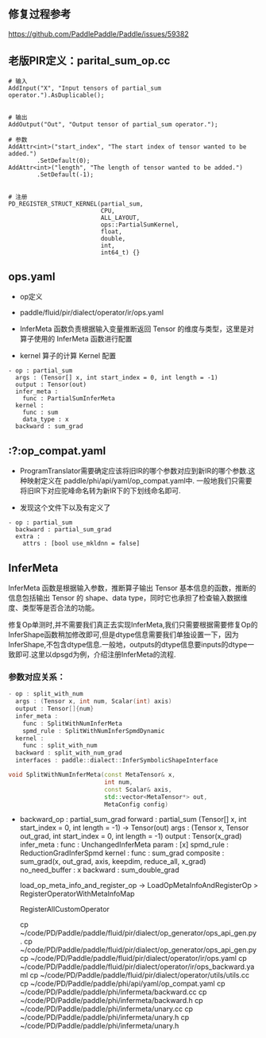 
## 修复过程参考
https://github.com/PaddlePaddle/Paddle/issues/59382


## 老版PIR定义：parital_sum_op.cc

```
# 输入
AddInput("X", "Input tensors of partial_sum operator.").AsDuplicable();


# 输出
AddOutput("Out", "Output tensor of partial_sum operator.");

# 参数
AddAttr<int>("start_index", "The start index of tensor wanted to be added.")
        .SetDefault(0);
AddAttr<int>("length", "The length of tensor wanted to be added.")
        .SetDefault(-1);


# 注册
PD_REGISTER_STRUCT_KERNEL(partial_sum,
                          CPU,
                          ALL_LAYOUT,
                          ops::PartialSumKernel,
                          float,
                          double,
                          int,
                          int64_t) {}
```



## ops.yaml
- op定义
- paddle/fluid/pir/dialect/operator/ir/ops.yaml
- InferMeta 函数负责根据输入变量推断返回 Tensor 的维度与类型，这里是对算子使用的 InferMeta 函数进行配置

- kernel 算子的计算 Kernel 配置
```
- op : partial_sum
  args : (Tensor[] x, int start_index = 0, int length = -1)
  output : Tensor(out)
  infer_meta :
    func : PartialSumInferMeta
  kernel :
    func : sum
    data_type : x
  backward : sum_grad

```

## :?:op_compat.yaml
- ProgramTranslator需要确定应该将旧IR的哪个参数对应到新IR的哪个参数.这种映射定义在 paddle/phi/api/yaml/op_compat.yaml中.
一般地我们只需要将旧IR下对应驼峰命名转为新IR下的下划线命名即可.

- 发现这个文件下以及有定义了
```
- op : partial_sum
  backward : partial_sum_grad
  extra :
    attrs : [bool use_mkldnn = false]
```

## InferMeta

InferMeta 函数是根据输入参数，推断算子输出 Tensor 基本信息的函数，推断的信息包括输出 Tensor 的 shape、data type，同时它也承担了检查输入数据维度、类型等是否合法的功能。


修复Op单测时,并不需要我们真正去实现InferMeta,我们只需要根据需要修复Op的InferShape函数稍加修改即可,但是dtype信息需要我们单独设置一下，因为InferShape,不包含dtype信息.一般地，outputs的dtype信息要inputs的dtype一致即可.这里以dpsgd为例，介绍注册InferMeta的流程.



### 参数对应关系：

```cpp
- op : split_with_num
  args : (Tensor x, int num, Scalar(int) axis)
  output : Tensor[]{num}
  infer_meta :
    func : SplitWithNumInferMeta
    spmd_rule : SplitWithNumInferSpmdDynamic
  kernel :
    func : split_with_num
  backward : split_with_num_grad
  interfaces : paddle::dialect::InferSymbolicShapeInterface

void SplitWithNumInferMeta(const MetaTensor& x,
                           int num,
                           const Scalar& axis,
                           std::vector<MetaTensor*> out,
                           MetaConfig config) 

```


- backward_op : partial_sum_grad
  forward : partial_sum (Tensor[] x, int start_index = 0, int length = -1) -> Tensor(out)
  args : (Tensor x, Tensor out_grad, int start_index = 0, int length = -1)
  output : Tensor(x_grad)
  infer_meta :
    func : UnchangedInferMeta
    param : [x]
    spmd_rule : ReductionGradInferSpmd
  kernel :
    func : sum_grad
  composite : sum_grad(x, out_grad, axis, keepdim, reduce_all, x_grad)
  no_need_buffer : x
  backward : sum_double_grad





  load_op_meta_info_and_register_op -> LoadOpMetaInfoAndRegisterOp > RegisterOperatorWithMetaInfoMap 

  RegisterAllCustomOperator


  cp ~/code/PD/Paddle/paddle/fluid/pir/dialect/op_generator/ops_api_gen.py .
  cp ~/code/PD/Paddle/paddle/fluid/pir/dialect/op_generator/ops_api_gen.py
  cp ~/code/PD/Paddle/paddle/fluid/pir/dialect/operator/ir/ops.yaml
  cp ~/code/PD/Paddle/paddle/fluid/pir/dialect/operator/ir/ops_backward.yaml
  cp ~/code/PD/Paddle/paddle/fluid/pir/dialect/operator/utils/utils.cc
  cp ~/code/PD/Paddle/paddle/phi/api/yaml/op_compat.yaml
  cp ~/code/PD/Paddle/paddle/phi/infermeta/backward.cc
  cp ~/code/PD/Paddle/paddle/phi/infermeta/backward.h
  cp ~/code/PD/Paddle/paddle/phi/infermeta/unary.cc
  cp ~/code/PD/Paddle/paddle/phi/infermeta/unary.h
  cp ~/code/PD/Paddle/paddle/phi/infermeta/unary.h

          
        





